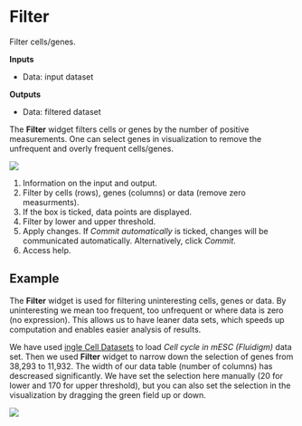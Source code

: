 Filter
======

Filter cells/genes.

**Inputs**
- Data: input dataset

**Outputs**
- Data: filtered dataset


The **Filter** widget filters cells or genes by the number of positive measurements. One can select genes in visualization to remove the unfrequent and overly frequent cells/genes.

![](images/Filter-stamped.png)

1. Information on the input and output.
2. Filter by cells (rows), genes (columns) or data (remove zero measurments).
3. If the box is ticked, data points are displayed.
4. Filter by lower and upper threshold.
5. Apply changes. If *Commit automatically* is ticked, changes will be communicated automatically. Alternatively, click *Commit*.
6. Access help.

Example
-------

The **Filter** widget is used for filtering uninteresting cells, genes or data. By uninteresting we mean too frequent, too unfrequent or where data is zero (no expression). This allows us to have leaner data sets, which speeds up computation and enables easier analysis of results.

We have used [ingle Cell Datasets](singlecelldatasets) to load *Cell cycle in mESC (Fluidigm)* data set. Then we used **Filter** widget to narrow down the selection of genes from 38,293 to 11,932. The width of our data table (number of columns) has descreased significantly. We have set the selection here manually (20 for lower and 170 for upper threshold), but you can also set the selection in the visualization by dragging the green field up or down.

![](images/Filter-Example.png)
